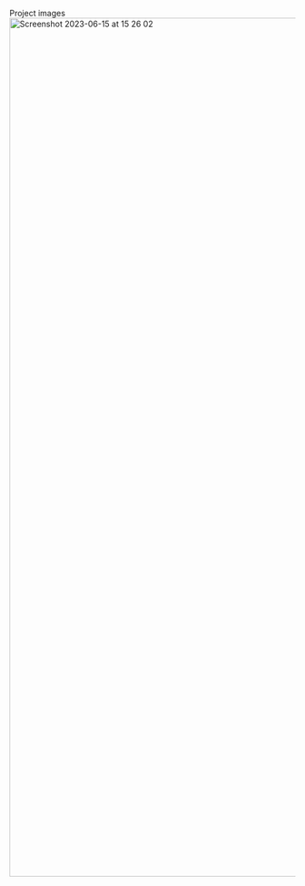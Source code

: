 Project images
<img width="1512" alt="Screenshot 2023-06-15 at 15 26 02" src="https://github.com/AzarAhmadov/nextjs-restaurant-menyu/assets/82292818/70441e4c-866c-4853-92c8-822fc23e12e0">
